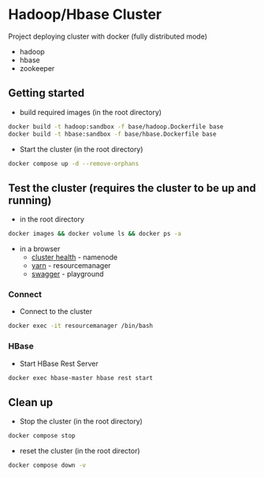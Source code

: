 # Hadoop/Hbase Cluster

Project deploying cluster with docker (fully distributed mode)
- hadoop
- hbase
- zookeeper

## Getting started

- build required images (in the root directory)

```bash
docker build -t hadoop:sandbox -f base/hadoop.Dockerfile base	
docker build -t hbase:sandbox -f base/hbase.Dockerfile base
```

- Start the cluster (in the root directory)

```bash
docker compose up -d --remove-orphans
```

## Test the cluster (requires the cluster to be up and running)

- in the root directory

```bash
docker images && docker volume ls && docker ps -a
```

- in a browser
  - [cluster health](http://localhost:9870) - namenode
  - [yarn](http://localhost:8088) - resourcemanager
  - [swagger](http://localhost:7080/swagger) - playground

### Connect

- Connect to the cluster

```bash
docker exec -it resourcemanager /bin/bash
```

### HBase
- Start HBase Rest Server

```bash
docker exec hbase-master hbase rest start
```

## Clean up

- Stop the cluster (in the root directory)

```bash
docker compose stop
```

- reset the cluster (in the root director)

```bash
docker compose down -v
```
